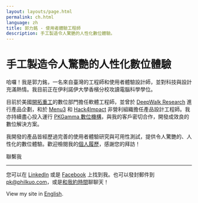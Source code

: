 ```yaml
---
layout: layouts/page.html
permalink: ch.html
language: zh
title: 郭力銘 - 使用者體驗工程師
description: 手工製造令人驚艷的人性化數位體驗。
---
```


# 手工製造令人驚艷的人性化數位體驗

哈囉！我是郭力銘，一名來自臺灣的工程師和使用者體驗設計師，並對科技與設計充滿熱情。我目前正在伊利諾伊大學香檳分校攻讀電腦科學學位。

目前於美國[開拓重工](https://www.caterpillar.com/en/company.html)的數位部門擔任軟體工程師，並曾於 [DeepWalk Research](https://www.deepwalkresearch.com/) 進行產品企劃，和於 [Menu3](https://menuthree.com) 和 [Hack4Impact](http://philkuo.com/c) 非營利組織擔任產品設計工程師。我亦持續盡心投入運行 [PKGamma 數位機構](http://pkgamma.com)，與我的客戶密切合作，開發成效良的數位解決方案。

我開發的產品皆經歷過完善的使用者體驗研究與可用性測試，提供令人驚艷的、人性化的數位體驗。歡迎檢閱我的[個人履歷](http://philkuo.com/resume)，感謝您的拜訪！

<div class="section"><p>聯繫我</p><hr/></div>

您可以在 [LinkedIn](https://linkedin.com/in/pkgamma/) 或是 [Facebook](https://facebook.com/pkgamma) 上找到我。也可以發封郵件到 [pk@philkuo.com](mailto:pk@philkuo.com)，或是[和我約時間](http://philkuo.com/meet)聊聊天！

View my site in [English](https://philkuo.com/en).